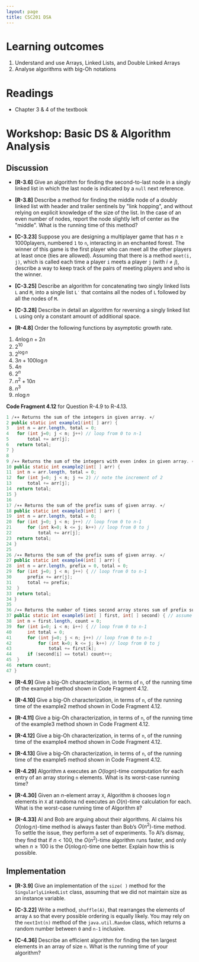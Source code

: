 ```yaml
---
layout: page
title: CSC201 DSA
---
```


# Learning outcomes
1.   Understand and use Arrays, Linked Lists, and Double Linked Arrays
2.   Analyse algorithms with big-Oh notations



# Readings

*   Chapter 3 & 4 of the textbook



# Workshop: Basic DS & Algorithm Analysis



## Discussion

* **[R-3.6]** Give an algorithm for finding the second-to-last node in a singly linked list in which the last node is indicated by a `null` next reference.



* **[R-3.8]** Describe a method for finding the middle node of a doubly linked list with header and trailer sentinels by "link hopping", and without relying on explicit knowledge of the size of the list. In the case of an even number of nodes, report the node slightly left of center as the "middle". What is the running time of this method?



*   **[C-3.23]** Suppose you are designing a multiplayer game that has $n ≥ 1000$​​​​​ players, numbered `1` to `n`, interacting in an enchanted forest. The winner of this game is the first player who can meet all the other players at least once (ties are allowed). Assuming that there is a method `meet(i, j)`, which is called each time a player `i` meets a player `j` (with $i \neq j$), describe a way to keep track of the pairs of meeting players and who is the winner.



*   **[C-3.25]** Describe an algorithm for concatenating two singly linked lists `L` and `M`, into a single list `L′` that contains all the nodes of `L` followed by all the nodes of `M`.



*   **[C-3.28]** Describe in detail an algorithm for reversing a singly linked list `L` using only a constant amount of additional space.



* **[R-4.8]** Order the following functions by asymptotic growth rate.

1.   $4n\log n+2n$​​​
2.   $2^{10}$
3.   $2^{\log n}$​
4.   $3n+100\log n$​
5.   $4n$
6.   $2^n$
7.   $n^2 +10n$
8.   $n^3$
9.   $n\log n$​



**Code Fragment 4.12** for Question R-4.9 to R-4.13. 

```java
1 /∗∗ Returns the sum of the integers in given array. ∗/ 
2 public static int example1(int[ ] arr) { 
3 	int n = arr.length, total = 0;
4 	for (int j=0; j < n; j++) // loop from 0 to n-1
5 		total += arr[j];
6 	return total;
7 }
8
9 /∗∗ Returns the sum of the integers with even index in given array. ∗/
10 public static int example2(int[ ] arr) {
11 	int n = arr.length, total = 0;
12 	for (int j=0; j < n; j += 2) // note the increment of 2
13 		total += arr[j];
14 	return total;
15 }
16
17 /∗∗ Returns the sum of the prefix sums of given array. ∗/
18 public static int example3(int[ ] arr) {
19 	int n = arr.length, total = 0;
20 	for (int j=0; j < n; j++) // loop from 0 to n-1
21 		for (int k=0; k <= j; k++) // loop from 0 to j
22 			total += arr[j];
23 	return total;
24 }
25
26 /∗∗ Returns the sum of the prefix sums of given array. ∗/
27 public static int example4(int[ ] arr) {
28 	int n = arr.length, prefix = 0, total = 0;
29 	for (int j=0; j < n; j++) { // loop from 0 to n-1
30 		prefix += arr[j];
31 		total += prefix;
32 	}
33 	return total;
34 }
35
36 /∗∗ Returns the number of times second array stores sum of prefix sums from first. ∗/
37 public static int example5(int[ ] first, int[ ] second) { // assume equal-length arrays
38 	int n = first.length, count = 0;
39 	for (int i=0; i < n; i++) { // loop from 0 to n-1
40 		int total = 0;
41 		for (int j=0; j < n; j++) // loop from 0 to n-1
42 			for (int k=0; k <= j; k++) // loop from 0 to j
43 				total += first[k];
44 		if (second[i] == total) count++;
45 	}
46 	return count;
47 }
```



*   **[R-4.9]** Give a big-Oh characterization, in terms of `n`, of the running time of the example1 method shown in Code Fragment 4.12.



*   **[R-4.10]** Give a big-Oh characterization, in terms of `n`, of the running time of the example2 method shown in Code Fragment 4.12.



*   **[R-4.11]** Give a big-Oh characterization, in terms of `n`, of the running time of the example3 method shown in Code Fragment 4.12.



*   **[R-4.12]** Give a big-Oh characterization, in terms of `n`, of the running time of the example4 method shown in Code Fragment 4.12.



*   **[R-4.13]** Give a big-Oh characterization, in terms of `n`, of the running time of the example5 method shown in Code Fragment 4.12.



*   **[R-4.29]** Algorithm `A` executes an $O(logn)$-time computation for each entry of an array storing `n` elements. What is its worst-case running time?



*   **[R-4.30]** Given an $n$​-element array `X`, Algorithm `B` chooses $\log n$​ elements in `X` at randoma nd executes an $O(n)$​​-time calculation for each. What is the worst-case running time of Algorithm `B`?



*   **[R-4.33]** Al and Bob are arguing about their algorithms. Al claims his $O(n\log n)$​-time method is always faster than Bob’s $O(n^2)$​-time method. To settle the issue, they perform a set of experiments. To Al’s dismay, they find that if $n < 100$, the
    $O(n^2)$-time algorithm runs faster, and only when $n \geq 100$ is the $O(n\log n)$-time one better. Explain how this is possible.



## Implementation

* **[R-3.9]** Give an implementation of the `size( )` method for the `SingularlyLinkedList` class, assuming that we did not maintain size as an instance variable.



* **[C-3.22]** Write a method, `shuffle(A)`, that rearranges the elements of array `A` so that every possible ordering is equally likely. You may rely on the `nextInt(n)` method of the `java.util.Random` class, which returns a random number between `0` and `n-1` inclusive.



*   **[C-4.36]** Describe an efficient algorithm for finding the ten largest elements in an array of size `n`. What is the running time of your algorithm?



